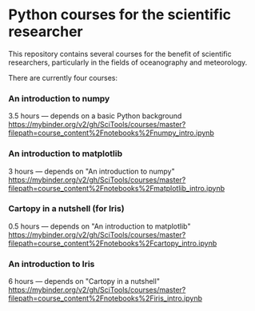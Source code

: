 Python courses for the scientific researcher
============================================

This repository contains several courses for the benefit of scientific researchers,
particularly in the fields of oceanography and meteorology.

There are currently four courses:

### An introduction to numpy
3.5 hours &mdash; depends on a basic Python background\
https://mybinder.org/v2/gh/SciTools/courses/master?filepath=course_content%2Fnotebooks%2Fnumpy_intro.ipynb

### An introduction to matplotlib
3 hours &mdash; depends on "An introduction to numpy"\
https://mybinder.org/v2/gh/SciTools/courses/master?filepath=course_content%2Fnotebooks%2Fmatplotlib_intro.ipynb

### Cartopy in a nutshell (for Iris)
0.5 hours &mdash; depends on "An introduction to matplotlib"\
https://mybinder.org/v2/gh/SciTools/courses/master?filepath=course_content%2Fnotebooks%2Fcartopy_intro.ipynb

### An introduction to Iris
6 hours &mdash; depends on "Cartopy in a nutshell"\
https://mybinder.org/v2/gh/SciTools/courses/master?filepath=course_content%2Fnotebooks%2Firis_intro.ipynb
